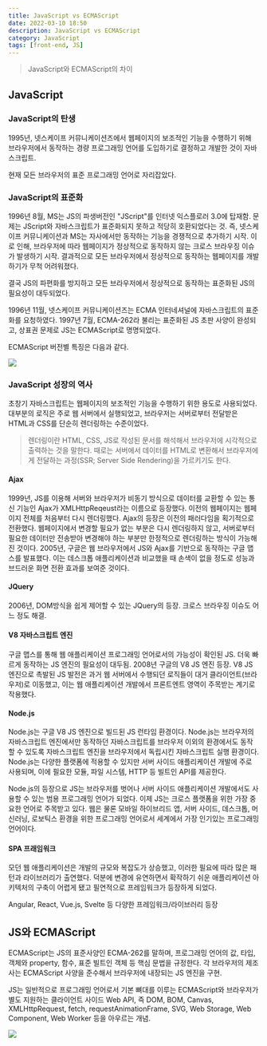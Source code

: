 ```yaml
---
title: JavaScript vs ECMAScript
date: 2022-03-10 18:50
description: JavaScript vs ECMAScript
category: JavaScript
tags: [front-end, JS]
---
```


> JavaScript와 ECMAScript의 차이

## JavaScript

### JavaScript의 탄생

1995년, 넷스케이프 커뮤니케이션즈에서 웹페이지의 보조적인 기능을 수행하기 위해 브라우저에서 동작하는 경량 프로그래밍 언어를 도입하기로 결정하고 개발한 것이 자바스크립트.

현재 모든 브라우저의 표준 프로그래밍 언어로 자리잡았다.

### JavaScript의 표준화

1996년 8월, MS는 JS의 파생버전인 "JScript"를 인터넷 익스플로러 3.0에 탑재함. 문제는 JScript와 자바스크립트가 표준화되지 못하고 적당히 호환되었다는 것. 즉, 넷스케이프 커뮤니케이션과 MS는 자사에서만 동작하는 기능을 경쟁적으로 추가하기 시작.
이로 인해, 브라우저에 따라 웹페이지가 정상적으로 동작하지 않는 크로스 브라우징 이슈가 발생하기 시작. 결과적으로 모든 브라우저에서 정상적으로 동작하는 웹페이지를 개발하기가 무척 어려워졌다.

결국 JS의 파편화를 방지하고 모든 브라우저에서 정상적으로 동작하는 표준화된 JS의 필요성이 대두되었다.

1996년 11월, 넷스케이프 커뮤니케이션즈는 ECMA 인터네셔널에 자바스크립트의 표준화를 요청하였다. 1997년 7월, ECMA-262라 불리는 표준화된 JS 초판 사양이 완성되고, 상표권 문제로 JS는 ECMAScript로 명명되었다.

ECMAScript 버전별 특징은 다음과 같다.

![](https://media.vlpt.us/images/yeonbee/post/cdac1078-8555-4fe9-bf08-fb4eed50ec54/KakaoTalk_20210710_214153.png)

### JavaScript 성장의 역사

초창기 자바스크립트는 웹페이지의 보조적인 기능을 수행하기 위한 용도로 사용되었다. 대부분의 로직은 주로 웹 서버에서 실행되었고, 브라우저는 서버로부터 전달받은 HTML과 CSS를 단순히 렌더링하는 수준이었다.

> 렌더링이란 HTML, CSS, JS로 작성된 문서를 해석해서 브라우저에 시각적으로 출력하는 것을 말한다. 때로는 서버에서 데이터를 HTML로 변환해서 브라우저에게 전달하는 과정(SSR; Server Side Rendering)을 가르키기도 한다.

#### Ajax

1999년, JS를 이용해 서버와 브라우저가 비동기 방식으로 데이터를 교환할 수 있는 통신 기능인 Ajax가 XMLHttpReqeust라는 이름으로 등장했다. 이전의 웹페이지는 웹페이지 전체를 처음부터 다시 렌더링했다. Ajax의 등장은 이전의 패러다임을 획기적으로 전환했다. 웹페이지에서 변경할 필요가 없는 부분은 다시 렌더링하지 않고, 서버로부터 필요한 데이터만 전송받아 변경해야 하는 부분만 한정적으로 렌더링하는 방식이 가능해진 것이다.
2005년, 구글은 웹 브라우저에서 JS와 Ajax를 기반으로 동작하는 구글 맵스를 발표했다. 이는 데스크톱 애플리케이션과 비교했을 때 손색이 없을 정도로 성능과 브드러운 화면 전환 효과를 보여준 것이다.

#### JQuery

2006년, DOM방식을 쉽게 제어할 수 있는 JQuery의 등장. 크로스 브라우징 이슈도 어느 정도 해결.

#### V8 자바스크립트 엔진

구글 맵스를 통해 웹 애플리케이션 프로그래밍 언어로서의 가능성이 확인된 JS. 더욱 빠르게 동작하는 JS 엔진의 필요성이 대두됨. 2008년 구글의 V8 JS 엔진 등장.
V8 JS 엔진으로 촉발된 JS 발전은 과거 웹 서버에서 수행되던 로직들이 대거 클라이언트(브라우저)로 이동했고, 이는 웹 애플리케이션 개발에서 프론트엔트 영역이 주목받는 계기로 작용했다.

#### Node.js

Node.js는 구글 V8 JS 엔진으로 빌드된 JS 런타임 환경이다. Node.js는 브라우저의 자바스크립트 엔진에서만 동작하던 자바스크립트를 브라우저 이외의 환경에서도 동작할 수 있도록 자바스크립트 엔진을 브라우저에서 독립시킨 자바스크립트 실행 환경이다.
Node.js는 다양한 플랫폼에 적용할 수 있지만 서버 사이드 애플리케이션 개발에 주로 사용되며, 이에 필요한 모듈, 파일 시스템, HTTP 등 빌트인 API를 제공한다.

Node.js의 등장으로 JS는 브라우저를 벗어나 서버 사이드 애플리케이션 개발에서도 사용할 수 있는 범용 프로그래밍 언어가 되었다. 이제 JS는 크로스 플랫폼을 위한 가장 중요한 언어로 주목받고 있다. 웹은 물론 모바일 하이브리드 앱, 서버 사이드, 데스크톱, 머신러닝, 로보틱스 환경을 위한 프로그래밍 언어로서 세계에서 가장 인기있는 프로그래밍 언어이다.

#### SPA 프래임워크

모던 웹 애플리케이션은 개발의 규모와 복잡도가 상승했고, 이러한 필요에 따라 많은 패턴과 라이브러리가 출연했다. 덕분에 변경에 유연하면서 확작하기 쉬운 애플리케이션 아키텍처의 구축이 어렵게 됐고 필연적으로 프레임워크가 등장하게 되었다.

Angular, React, Vue.js, Svelte 등 다양한 프레임워크/라이브러리 등장

## JS와 ECMAScript

ECMAScript는 JS의 표준사양인 ECMA-262를 말하며, 프로그래밍 언어의 값, 타입, 객체와 property, 함수, 표준 빌트인 객체 등 핵심 문법을 규정한다. 각 브라우저의 제조사는 ECMAScript 사양을 준수해서 브라우저에 내장되는 JS 엔진을 구현.

JS는 일반적으로 프로그래밍 언어로서 기본 뼈대를 이루는 ECMAScript와 브라우저가 별도 지원하는 클라이언트 사이드 Web API, 즉 DOM, BOM, Canvas, XMLHttpRequest, fetch, requestAnimationFrame, SVG, Web Storage, Web Component, Web Worker 등을 아우르는 개념.

![](https://media.vlpt.us/images/yeonbee/post/46731250-f07d-4f31-b432-03a4cee5468e/081f26fe7380c74fc9b163052490229e.gif)
